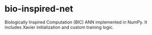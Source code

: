 # bio-inspired-net
Biologically Inspired Computation (BIC) ANN implemented in NumPy. It includes Xavier initialization and custom training logic.
